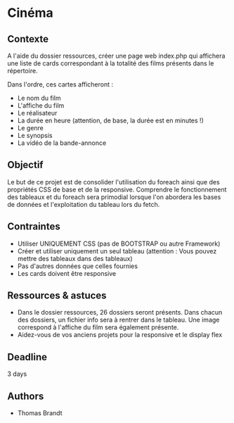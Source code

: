 # Cinéma

## Contexte
A l'aide du dossier ressources, créer une page web index.php qui affichera une liste de cards correspondant à la totalité des films présents dans le répertoire. 

Dans l'ordre, ces cartes afficheront :
   - Le nom du film
   - L'affiche du film
   - Le réalisateur
   - La durée en heure (attention, de base, la durée est en minutes !)
   - Le genre
   - Le synopsis
   - La vidéo de la bande-annonce


## Objectif 
Le but de ce projet est de consolider l'utilisation du foreach ainsi que des propriétés CSS de base et de la responsive. 
Comprendre le fonctionnement des tableaux et du foreach sera primodial lorsque l'on abordera les bases de données et l'exploitation du tableau lors du fetch.


## Contraintes

- Utiliser UNIQUEMENT CSS (pas de BOOTSTRAP ou autre Framework)
- Créer et utiliser uniquement un seul tableau (attention : Vous pouvez mettre des tableaux dans des tableaux)
- Pas d'autres données que celles fournies
- Les cards doivent être responsive 


## Ressources & astuces

- Dans le dossier ressources, 26 dossiers seront présents. Dans chacun des dossiers, un fichier info sera à rentrer dans le tableau. Une image correspond à l'affiche du film sera également présente.
- Aidez-vous de vos anciens projets pour la responsive et le display flex

## Deadline

3 days

## Authors

- Thomas Brandt
